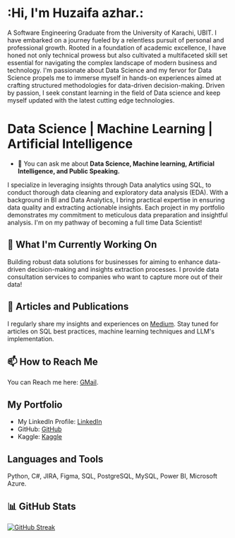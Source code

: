 # :Hi, I'm Huzaifa azhar.:

A Software Engineering Graduate from the University of Karachi, UBIT.
I have embarked on a journey fueled by a relentless pursuit of personal and professional growth. Rooted in a foundation of academic excellence, I have honed not only technical prowess but also cultivated a multifaceted skill set essential for navigating the complex landscape of modern business and technology.
I'm passionate about Data Science and my fervor for Data Science propels me to immerse myself in hands-on experiences aimed at crafting structured methodologies for data-driven decision-making. Driven by passion, I seek constant learning in the field of Data science and keep myself updated with the latest cutting edge technologies.

# Data Science | Machine Learning | Artificial Intelligence
<!--
**Huzaifaaazhar/Huzaifaaazhar** is a ✨ _special_ ✨ repository because its `README.md` (this file) appears on your GitHub profile.

Here are some ideas to get you started:
-->
- 💬 You can ask me about **Data Science, Machine learning, Artificial Intelligence, and Public Speaking.**

I specialize in leveraging insights through Data analytics using SQL, to conduct thorough data cleaning and exploratory data analysis (EDA). With a background in BI and Data Analytics, I bring practical expertise in ensuring data quality and extracting actionable insights. Each project in my portfolio demonstrates my commitment to meticulous data preparation and insightful analysis.
I'm on my pathway of becoming a full time Data Scientist!

## 🔭 What I'm Currently Working On

Building robust data solutions for businesses for aiming to enhance data-driven decision-making and insights extraction processes. I provide data consultation services to companies who want to capture more out of their data!

## 📝 Articles and Publications

I regularly share my insights and experiences on [Medium](https://medium.com/@azharhuzaifa123). Stay tuned for articles on SQL best practices, machine learning techniques and LLM's implementation.

## 📫 How to Reach Me

You can Reach me here: [GMail](azharhuzaifa123@gmail.com).

## My Portfolio

- My LinkedIn Profile: [LinkedIn](www.linkedin.com/in/huzaifa-azhar-3b8b8118b)
- GitHub: [GitHub](https://github.com/Huzaifaaazhar)
- Kaggle: [Kaggle](https://www.kaggle.com/huzaifaazhar05)

## Languages and Tools

Python, C#, JIRA, Figma, SQL, PostgreSQL, MySQL, Power BI, Microsoft Azure.


## 📊 GitHub Stats
[![GitHub Streak](https://streak-stats.demolab.com?user=Huzaifaaazhar&theme=midnight-purple&hide_border=true)](https://git.io/streak-stats)
